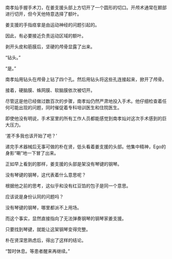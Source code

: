 南孝灿手握手术刀，在姜支援头部上方切开了一个圆形的切口。开颅术通常在颞部进行切开，但今天他特意选择了额叶。

姜支援的手指痉挛是由运动神经的问题引起的。

因此，有必要接近负责运动区域的额叶。

剥开头皮和筋膜后，坚硬的颅骨显露了出来。

“钻头。”

“是。”

南孝灿用钻头在颅骨上钻了四个孔。然后用钻头将这些孔连接起来，掀开了颅骨。

接着，硬脑膜、蛛网膜、软脑膜依次被切开。

尽管这是他已经做过数百次的步骤，南孝灿仍然严肃地投入手术。他仔细检查着任何可能出现的问题，同时催促着专科培训医生和住院医生。

即使他没有明说，手术室里的所有工作人员都能感觉到南孝灿对这次手术感到的巨大压力。

‘差不多我也该开始了吧？’

递完手术器械后无事可做的朴在贤，低头看着姜支援的头部。他集中精神，Ego的身影“唰”地一下冒了出来。

正如早上看到的那样，姜支援的头部是架没有琴键的钢琴。

没有琴键的钢琴，这代表着什么意思呢？

根据他之前的思考，这似乎和没有红豆馅的包子是同一个意思。

应该说是身份认同的问题吗？

没有琴键的钢琴，哪里都派不上用场。

而这个事实，显然直接指向了无法弹奏钢琴的钢琴家姜支援。

只要找到琴键，就能让这架钢琴变得完整。

朴在贤深思熟虑后，得出了这样的结论。

“暂时休息。等患者醒来再继续。”